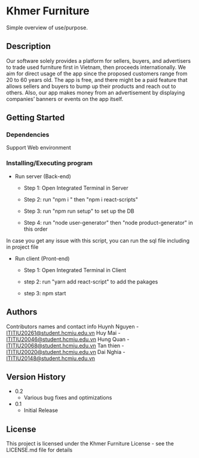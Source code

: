# Khmer Furniture

Simple overview of use/purpose.

## Description

  Our software solely provides a platform for sellers, buyers, and advertisers to trade used furniture first in Vietnam, then proceeds internationally. We aim for direct usage of the app since the proposed customers range from 20 to 60 years old. The app is free, and there might be a paid feature that allows sellers and buyers to bump up their products and reach out to others. Also, our app makes money from an advertisement by displaying companies’ banners or events on the app itself. 

## Getting Started

### Dependencies
Support Web environment

### Installing/Executing program

* Run server (Back-end)
  * Step 1: Open Integrated Terminal in Server

  * Step 2: run "npm i " then "npm i react-scripts"

  * Step 3: run "npm run setup" to set up the DB

  * Step 4: run "node user-generator" then "node product-generator" in this order

In case you get any issue with this script, you can run the sql file including in project file

* Run client (Pront-end)
  * Step 1: Open Integrated Terminal in Client

  * step 2: run "yarn add react-script" to add the pakages

  * step 3: npm start

## Authors

Contributors names and contact info
Huynh Nguyen -  ITITIU20261@student.hcmiu.edu.vn
Huy Mai   - ITITIU20046@student.hcmiu.edu.vn
Hung Quan - ITITIU20068@student.hcmiu.edu.vn
Tan thien -  ITITIU20020@student.hcmiu.edu.vn
Dai Nghia -  ITITIU20148@student.hcmiu.edu.vn

## Version History

* 0.2
    * Various bug fixes and optimizations
* 0.1
    * Initial Release

## License

This project is licensed under the Khmer Furniture License - see the LICENSE.md file for details

